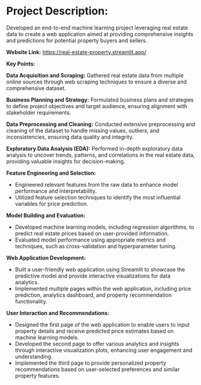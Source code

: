 # Project Description:
Developed an end-to-end machine learning project leveraging real estate data to create a web application aimed at providing comprehensive insights and predictions for potential property buyers and sellers.

**Website Link:** https://real-estate-property.streamlit.app/

**Key Points:**

**Data Acquisition and Scraping:**
Gathered real estate data from multiple online sources through web scraping techniques to ensure a diverse and comprehensive dataset.

**Business Planning and Strategy:**
Formulated business plans and strategies to define project objectives and target audience, ensuring alignment with stakeholder requirements.

**Data Preprocessing and Cleaning:**
Conducted extensive preprocessing and cleaning of the dataset to handle missing values, outliers, and inconsistencies, ensuring data quality and integrity.

**Exploratory Data Analysis (EDA):**
Performed in-depth exploratory data analysis to uncover trends, patterns, and correlations in the real estate data, providing valuable insights for decision-making.

**Feature Engineering and Selection:**
* Engineered relevant features from the raw data to enhance model performance and interpretability.
* Utilized feature selection techniques to identify the most influential variables for price prediction.

**Model Building and Evaluation:**
* Developed machine learning models, including regression algorithms, to predict real estate prices based on user-provided information.
* Evaluated model performance using appropriate metrics and techniques, such as cross-validation and hyperparameter tuning.

**Web Application Development:**
* Built a user-friendly web application using Streamlit to showcase the predictive model and provide interactive visualizations for data analytics.
* Implemented multiple pages within the web application, including price prediction, analytics dashboard, and property recommendation functionality.

**User Interaction and Recommendations:**

* Designed the first page of the web application to enable users to input property details and receive predicted price estimates based on machine learning models.
* Developed the second page to offer various analytics and insights through interactive visualization plots, enhancing user engagement and understanding.
* Implemented the third page to provide personalized property recommendations based on user-selected preferences and similar property features.
